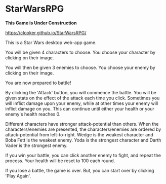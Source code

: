 # StarWarsRPG

**This Game is Under Construction**

https://clooker.github.io/StarWarsRPG/

This is a Star Wars desktop web-app game.

You will be given 4 characters to choose. You choose your character by clicking on their image.

You will then be given 3 enemies to choose. You choose your enemy by clicking on their image.

You are now prepared to battle!

By clicking the 'Attack' button, you will commence the battle. You will be given stats on the effect of the attack each time you click. Sometimes you will inflict damage upon your enemy, while at other times your enemy will inflict damage on you. This can continue until either your health or your enemy's health reaches 0.

Different characters have stronger attack-potential than others. When the characters/enemies are presented, the characters/enemies are ordered by attack-potential from left-to-right. Wedge is the weakest character and Boba Fett is the weakest enemy. Yoda is the strongest character and Darth Vader is the strongest enemy.

If you win your battle, you can click another enemy to fight, and repeat the process. Your health will be reset to 100 each round.

If you lose a battle, the game is over. But, you can start over by clicking 'Play Again'.